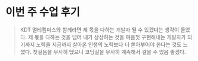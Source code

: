 # 이번 주 수업 후기
> KDT 멀티캠퍼스와 함께라면 제 몫을 다하는 개발자 될 수 있겠다는 생각이 들었다.
제 몫을 다하는 것을 넘어 내가 상상하는 것을 마음껏 구현해내는 개발자가 되기까지 노력을 지금까지 살아온 인생의 노력보다 더 쏟아부어야 한다는 것도 느꼈다.
첫걸음을 무사히 땠으니 코딩길을 무사히 계속해서 걸을 수 있음 좋겠다.